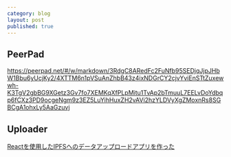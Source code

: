 ```yaml
---
category: blog
layout: post
published: true
---
```

## PeerPad
https://peerpad.net/#/w/markdown/3RdgC8ARedFc2FuNfb95SEDjqJjpJHbW1Bbu6yUcjKy2/4XTTM6n1pVSuAnZhbB43z4ixNDGrCY2cjvYviEnSTtZuxewwh-K3TgV2gbBG9XGetz3Gv7fo7XEMKqXfPLpMitu1TvAp2bTmuuL7EELvDoYdbqp6fCXz3PD9ocgeNgm9z3EZ5LuYihHuxZH2vAVi2hzYLDVyXgZMoxnRs8SGBCgA1ohxLy5AaGzuvj
## Uploader

[Reactを使用したIPFSへのデータアップロードアプリを作った](https://qiita.com/andynuma/items/36b53e627256d798c108)